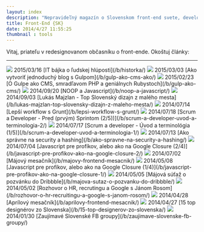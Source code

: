 ```yaml
---
layout: index
description: "Nepravideľný magazín o Slovenskom front-end svete, developeroch, designer a startupoch"
title: Front-End {SK}
date: 2014/4/27 11:55:25
thumbnail : tools
---
```


Vitaj, priateľu v redesignovanom občasníku o front-ende.
Okoštuj články:

---



<img src="/media/thumbnails/life.jpg">
<time>2015/03/16</time>
[IT bájka o ľudskej hlúposti](/b/historka/)

<img src="/media/thumbnails/gulp.png">
<time>2015/03/03</time>
[Ako vytvoriť jednoduchý blog s Gulpom](/b/gulp-ako-cms-ako/)

<img src="/media/thumbnails/gulp.png">
<time>2015/02/23</time>
[O Gulpe ako CMS, smradľavom PHP a geniálnych Rubystoch](/b/gulp-ako-cms/)

<img src="/media/thumbnails/javascript.png">
<time>2014/09/20</time>
[NOOP a Javascript](/b/noop-a-javascript/)

<img src="/media/thumbnails/interview.png">
<time>2014/09/03</time>
[Lukás Majzlan - Top Slovenský dizajn z malého mesta](/b/lukas-majzlan-top-slovensky-dizajn-z-maleho-mesta/)

<img src="/media/thumbnails/tools.png">
<time>2014/07/14</time>
[Lepší workflow s Grunt](/b/lepsi-workflow-s-grunt/)

<img src="/media/thumbnails/strategy.png">
<time>2014/07/18</time>
[Scrum a Developer - Pred (prvým) Sprintom (2/5))](/b/scrum-a-developer-uvod-a-terminologia-2/)

<img src="/media/thumbnails/strategy.png">
<time>2014/07/17</time>
[Scrum a developer - Úvod a terminológia (1/5)](/b/scrum-a-developer-uvod-a-terminologia-1/)

<img src="/media/thumbnails/security.png">
<time>2014/07/13</time>
[Ako správne na security a hashing](/b/ako-spravne-na-security-a-hashing/)

<img src="/media/thumbnails/javascript.png">
<time>2014/07/04</time>
[Javascript pre profíkov, alebo ako na Google Closure (2/4)](/b/javascript-pre-profikov-ako-na-google-closure-2/)

<img src="/media/thumbnails/calendar.png">
<time>2014/07/02</time>
[Májový mesačník](/b/majovy-frontend-mesacnik/)

<img src="/media/thumbnails/javascript.png">
<time>2014/05/08</time>
[Javascript pre profíkov, alebo ako na Google Closure (1/4)](/b/javascript-pre-profikov-ako-na-google-closure-1/)

<img src="/media/thumbnails/calendar.png">
<time>2014/05/05</time>
[Májová súťaž o pozvánku do Dribbble](/b/majova-sutaz-o-pozvanku-do-dribbble/)

<img src="/media/thumbnails/interview.png">
<time>2014/05/02</time>
[Rozhovor o HR, recrutingu a Google s Jánom Rosom](/b/rozhovor-o-hr-recruitingu-a-google-s-janom-rosom/)

<img src="/media/thumbnails/calendar.png">
<time>2014/04/28</time>
[Aprílový mesačník](/b/aprilovy-frontend-mesacnik/)

<img src="/media/thumbnails/design.png">
<time>2014/04/27</time>
[15 top designérov zo Slovenska](/b/15-top-designerov-zo-slovenska/)

<img src="/media/thumbnails/javascript.png">
<time>2014/01/30</time>
[Zaujímavé Slovenské FB groupy](/b/zaujimave-slovenske-fb-groupy/)
